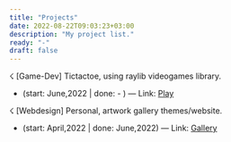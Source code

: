 ```yaml
---
title: "Projects"
date: 2022-08-22T09:03:23+03:00
description: "My project list."
ready: "-"
draft: false
---
```


&#9735; [Game-Dev] Tictactoe, using raylib videogames library.
- (start: June,2022 | done: - ) &mdash; Link: [Play](../extra/raylib_tictactoe-webasm/)

&#9735; [Webdesign] Personal, artwork gallery themes/website.
- (start: April,2022 | done: June,2022) &mdash; Link: [Gallery](https://solmazfs.github.io/gallery/)

